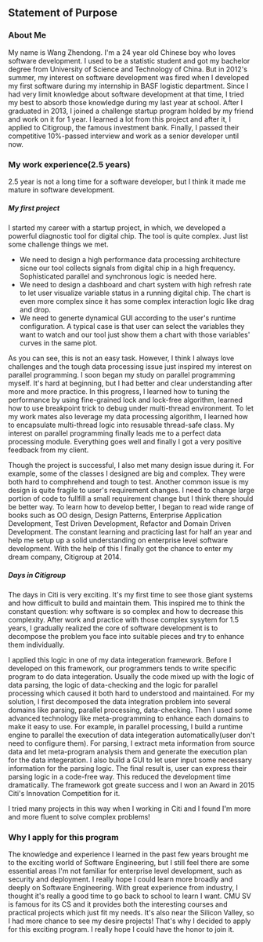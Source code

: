 ## Statement of Purpose

### About Me
  My name is Wang Zhendong. I'm a 24 year old Chinese boy who loves software development. I used to be a statistic student and got my bachelor degree from University of Science and Technology of China. But in 2012's summer, my interest on software development was fired when I developed my first software during my internship in BASF logistic department. Since I had very limit knowledge about software development at that time, I tried my best to absorb those knowledge during my last year at school. After I graduated in 2013, I joined a challenge startup program holded by my friend and work on it for 1 year. I learned a lot from this project and after it, I applied to Citigroup, the famous investment bank. Finally, I passed their competitive 10%-passed interview and work as a senior developer until now. 

### My work experience(2.5 years)
2.5 year is not a long time for a software developer, but I think it made me mature in software development. 

##### My first project
I started my career with a startup project, in which, we developed a powerful diagnostic tool for digital chip. The tool is quite complex. Just list some challenge things we met.
 
* We need to design a high performance data processing architecture sicne our tool collects signals from digital chip in a high frequency. Sophisticated parallel and synchronous logic is needed here.
* We need to design a dashboard and chart system with high refresh rate to let user visualize variable status in a running digital chip. The chart is even more complex since it has some complex interaction logic like drag and drop.  
* We need to generte dynamical GUI according to the user's runtime configuration. A typical case is that user can select the variables they want to watch and our tool just show them a chart with those variables' curves in the same plot.

As you can see, this is not an easy task. However, I think I always love challenges and the tough data processing issue just inspired my interest on parallel programming. I soon began my study on parallel programming myself. It's hard at beginning, but I had better and clear understanding after more and more practice. In this progress, I learned how to tuning the performance by using fine-grained lock and lock-free algorithm, learned how to use breakpoint trick to debug under multi-thread environment. To let my work mates also leverage my data processing algorithm, I learned how to encapsulate multi-thread logic into resusable thread-safe class. My interest on parallel programming finally leads me to a perfect data processing module. Everything goes well and finally I got a very positive feedback from my client. 

Though the project is successful,  I also met many design issue during it. For example, some of the classes I designed are big and complex. They were both hard to comphrehend and tough to test. Another common issue is my design is quite fragile to user's requirement changes. I need to change large portion of code to fullfill a small requirement change but I think there should be better way. To learn how to develop better, I began to read wide range of books such as OO design, Design Patterns, Enterprise Application Development, Test Driven Development, Refactor and Domain Driven Development. The constant learning and practicing last for half an year and help me setup up a solid understanding on enterprise level software development. With the help of this I finally got the chance to enter my dream company, Citigroup at 2014.


##### Days in Citigroup
The days in Citi is very exciting. It's my first time to see those giant systems and how difficult to build and maintain them. This inspired me to think the constant question: why software is so complex and how to decrease this complexity. After work and practice with those complex sysytem for 1.5 years, I gradually realized the core of software development is to decompose the problem you face into suitable pieces and try to enhance them individually.

I applied this logic in one of my data integeration framework. Before I developed on this framework, our programmers  tends to write specific program to do data integeration. Usually the code mixed up with the logic of data parsing, the logic of data-checking and the logic for parallel processing which caused it both hard to understood and maintained. For my solution, I first decomposed the data integration problem into several domains like parsing, parallel processing, data-checking. Then I used some advanced technology like meta-programming to enhance each domains to make it easy to use. For example, in parallel processing, I build a runtime engine to parallel the execution of data integeration automatically(user don't need to configure them). For parsing, I extract meta information from source data and let meta-program analysis them and generate the execution plan for the data integeration. I also build a GUI to let user input some necessary information for the parsing logic. The final result is, user can express their parsing logic in a code-free way. This reduced the development time dramatically. The framework got greate success and I won an Award in 2015 Citi's Innovation Competition for it. 

I tried many projects in this way when I working in Citi and I found I'm more and more fluent to solve complex problems! 

### Why I apply for this program
The knowledge and experience I learned in the past few years brought me to the exciting world of Software Engineering, but I still feel there are some essential areas I'm not familiar for enterprise level development, such as security and deployment. I really hope I could learn more broadly and deeply on Software Engineering. With great experience from industry, I thought it's really a good time to go back to school to learn I want. CMU SV is famous for its CS and it provides both the interesting courses and practical projects which just fit my needs. It's also near the Silicon Valley, so I had more chance to see my desire projects! That's why I decided to apply for this exciting program. I really hope I could have the honor to join it.


